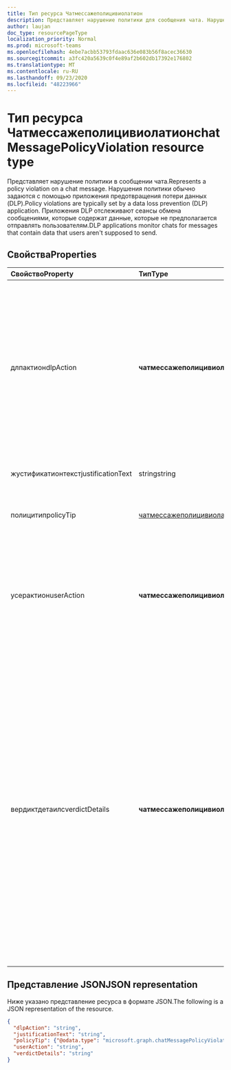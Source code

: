 ```yaml
---
title: Тип ресурса Чатмессажеполицивиолатион
description: Представляет нарушение политики для сообщения чата. Нарушения политики обычно задаются с помощью приложения предотвращения потери данных (DLP).
author: laujan
doc_type: resourcePageType
localization_priority: Normal
ms.prod: microsoft-teams
ms.openlocfilehash: 4ebe7acbb53793fdaac636e083b56f8acec36630
ms.sourcegitcommit: a3fc420a5639c0f4e89af2b602db17392e176802
ms.translationtype: MT
ms.contentlocale: ru-RU
ms.lasthandoff: 09/23/2020
ms.locfileid: "48223966"
---
```

# <a name="chatmessagepolicyviolation-resource-type"></a><span data-ttu-id="93d62-104">Тип ресурса Чатмессажеполицивиолатион</span><span class="sxs-lookup"><span data-stu-id="93d62-104">chatMessagePolicyViolation resource type</span></span>

<span data-ttu-id="93d62-105">Представляет нарушение политики в сообщении чата.</span><span class="sxs-lookup"><span data-stu-id="93d62-105">Represents a policy violation on a chat message.</span></span> <span data-ttu-id="93d62-106">Нарушения политики обычно задаются с помощью приложения предотвращения потери данных (DLP).</span><span class="sxs-lookup"><span data-stu-id="93d62-106">Policy violations are typically set by a data loss prevention (DLP) application.</span></span> <span data-ttu-id="93d62-107">Приложения DLP отслеживают сеансы обмена сообщениями, которые содержат данные, которые не предполагается отправлять пользователям.</span><span class="sxs-lookup"><span data-stu-id="93d62-107">DLP applications monitor chats for messages that contain data that users aren't supposed to send.</span></span>

## <a name="properties"></a><span data-ttu-id="93d62-108">Свойства</span><span class="sxs-lookup"><span data-stu-id="93d62-108">Properties</span></span>

| <span data-ttu-id="93d62-109">Свойство</span><span class="sxs-lookup"><span data-stu-id="93d62-109">Property</span></span>   | <span data-ttu-id="93d62-110">Тип</span><span class="sxs-lookup"><span data-stu-id="93d62-110">Type</span></span> |<span data-ttu-id="93d62-111">Описание</span><span class="sxs-lookup"><span data-stu-id="93d62-111">Description</span></span>|
|:---------------|:--------|:----------|
|<span data-ttu-id="93d62-112">длпактион</span><span class="sxs-lookup"><span data-stu-id="93d62-112">dlpAction</span></span>|<span data-ttu-id="93d62-113">**чатмессажеполицивиолатиондлпактионтипе**</span><span class="sxs-lookup"><span data-stu-id="93d62-113">**chatMessagePolicyViolationDlpActionType**</span></span>|<span data-ttu-id="93d62-114">Действие, выполняемое поставщиком DLP для сообщения с конфиденциальным содержимым.</span><span class="sxs-lookup"><span data-stu-id="93d62-114">The action taken by the DLP provider on the message with sensitive content.</span></span> <span data-ttu-id="93d62-115">Поддерживаемые значения:</span><span class="sxs-lookup"><span data-stu-id="93d62-115">Supported values are:</span></span> <li><span data-ttu-id="93d62-116">Нет</span><span class="sxs-lookup"><span data-stu-id="93d62-116">None</span></span></li><li><span data-ttu-id="93d62-117">NotifySender — уведомить отправителя о нарушении, но позволить читателям читать сообщение.</span><span class="sxs-lookup"><span data-stu-id="93d62-117">NotifySender -- Inform the sender of the violation but allow readers to read the message.</span></span></li><li><span data-ttu-id="93d62-118">Блоккакцесс запрещает читателям читать сообщение.</span><span class="sxs-lookup"><span data-stu-id="93d62-118">BlockAccess -- Block readers from reading the message.</span></span></li><li><span data-ttu-id="93d62-119">Блоккакцессекстернал — блокировать чтение сообщения пользователями за пределами Организации, в то же время позволяя пользователям в Организации читать сообщение.</span><span class="sxs-lookup"><span data-stu-id="93d62-119">BlockAccessExternal -- Block users outside the organization from reading the message, while allowing users within the organization to read the message.</span></span></li>|
|<span data-ttu-id="93d62-120">жустификатионтекст</span><span class="sxs-lookup"><span data-stu-id="93d62-120">justificationText</span></span>|<span data-ttu-id="93d62-121">string</span><span class="sxs-lookup"><span data-stu-id="93d62-121">string</span></span>|<span data-ttu-id="93d62-122">Текст обоснования, предоставленный отправителем сообщения при переопределении нарушения политики.</span><span class="sxs-lookup"><span data-stu-id="93d62-122">Justification text provided by the sender of the message when overriding a policy violation.</span></span>|
|<span data-ttu-id="93d62-123">полицитип</span><span class="sxs-lookup"><span data-stu-id="93d62-123">policyTip</span></span>|[<span data-ttu-id="93d62-124">чатмессажеполицивиолатионполицитип</span><span class="sxs-lookup"><span data-stu-id="93d62-124">chatMessagePolicyViolationPolicyTip</span></span>](chatmessagepolicyviolationpolicytip.md)|<span data-ttu-id="93d62-125">Сведения, которые должны отображаться у отправителя сообщения о причинах пометки сообщения как нарушения.</span><span class="sxs-lookup"><span data-stu-id="93d62-125">Information to display to the message sender about why the message was flagged as a violation.</span></span> |
|<span data-ttu-id="93d62-126">усерактион</span><span class="sxs-lookup"><span data-stu-id="93d62-126">userAction</span></span>|<span data-ttu-id="93d62-127">**чатмессажеполицивиолатионусерактионтипе**</span><span class="sxs-lookup"><span data-stu-id="93d62-127">**chatMessagePolicyViolationUserActionType**</span></span>|<span data-ttu-id="93d62-128">Указывает действие, выполняемое пользователем для сообщения, заблокированного поставщиком DLP.</span><span class="sxs-lookup"><span data-stu-id="93d62-128">Indicates the action taken by the user on a message blocked by the DLP provider.</span></span> <span data-ttu-id="93d62-129">Поддерживаемые значения:</span><span class="sxs-lookup"><span data-stu-id="93d62-129">Supported values are:</span></span> <li><span data-ttu-id="93d62-130">Нет</span><span class="sxs-lookup"><span data-stu-id="93d62-130">None</span></span></li><li><span data-ttu-id="93d62-131">Override</span><span class="sxs-lookup"><span data-stu-id="93d62-131">Override</span></span></li><li><span data-ttu-id="93d62-132">репортфалсепоситиве</span><span class="sxs-lookup"><span data-stu-id="93d62-132">ReportFalsePositive</span></span></li><span data-ttu-id="93d62-133">Когда поставщик DLP обновляет сообщение для блокирования конфиденциального содержимого, Усерактион не является обязательным.</span><span class="sxs-lookup"><span data-stu-id="93d62-133">When the DLP provider is updating the message for blocking sensitive content, userAction is not required.</span></span>|
|<span data-ttu-id="93d62-134">вердиктдетаилс</span><span class="sxs-lookup"><span data-stu-id="93d62-134">verdictDetails</span></span>|<span data-ttu-id="93d62-135">**чатмессажеполицивиолатионвердиктдетаилстипе**</span><span class="sxs-lookup"><span data-stu-id="93d62-135">**chatMessagePolicyViolationVerdictDetailsType**</span></span>|<span data-ttu-id="93d62-136">Указывает, какие действия может предпринять отправитель в ответ на нарушение политики.</span><span class="sxs-lookup"><span data-stu-id="93d62-136">Indicates what actions the sender may take in response to the policy violation.</span></span> <span data-ttu-id="93d62-137">Поддерживаемые значения:</span><span class="sxs-lookup"><span data-stu-id="93d62-137">Supported values are:</span></span> <li><span data-ttu-id="93d62-138">Нет</span><span class="sxs-lookup"><span data-stu-id="93d62-138">None</span></span></li><li><span data-ttu-id="93d62-139">Алловфалсепоситивеоверриде — позволяет отправителю объявить сообщение об ошибке в приложении DLP и его правилах и позволить читателям снова видеть сообщение, если оно было скрыто в Длпактион.</span><span class="sxs-lookup"><span data-stu-id="93d62-139">AllowFalsePositiveOverride -- Allows the sender to declare the policyViolation to be an error in the DLP app and its rules, and allow readers to see the message again if the dlpAction had hidden it.</span></span></li><li><span data-ttu-id="93d62-140">Аллововерридевисаутжустификатион — позволяет отправителю оверрииде нарушение защиты от потери данных и позволить читателям снова видеть сообщение, если оно было скрыто в Длпактион, без необходимости предоставлять объяснение для этого.</span><span class="sxs-lookup"><span data-stu-id="93d62-140">AllowOverrideWithoutJustification -- Allows the sender to overriide the DLP violation and allow readers to see the message again if the dlpAction had hidden it, without needing to provide an explanation for doing so.</span></span> </li><li><span data-ttu-id="93d62-141">Аллововерридевисжустификатион — позволяет отправителю оверрииде нарушение защиты от потери данных и позволить читателям снова видеть сообщение, если оно было скрыто в Длпактион, после предоставления объяснения для этого.</span><span class="sxs-lookup"><span data-stu-id="93d62-141">AllowOverrideWithJustification -- Allows the sender to overriide the DLP violation and allow readers to see the message again if the dlpAction had hidden it, after providing an explanation for doing so.</span></span></li><span data-ttu-id="93d62-142">Аллововерридевисаутжустификатион и Аллововерридевисжустификатион являются взаимоисключающими.</span><span class="sxs-lookup"><span data-stu-id="93d62-142">AllowOverrideWithoutJustification and AllowOverrideWithJustification are mutually exclusive.</span></span>|

## <a name="json-representation"></a><span data-ttu-id="93d62-143">Представление JSON</span><span class="sxs-lookup"><span data-stu-id="93d62-143">JSON representation</span></span>

<span data-ttu-id="93d62-144">Ниже указано представление ресурса в формате JSON.</span><span class="sxs-lookup"><span data-stu-id="93d62-144">The following is a JSON representation of the resource.</span></span>

<!-- {
  "blockType": "resource",
  "optionalProperties": [
    "userAction",
    "justificationText"
  ],
  "@odata.type": "microsoft.graph.chatMessagePolicyViolation"
}-->

```json
{
  "dlpAction": "string",
  "justificationText": "string",
  "policyTip": {"@odata.type": "microsoft.graph.chatMessagePolicyViolationPolicyTip"},
  "userAction": "string",
  "verdictDetails": "string"
}
```

<!-- uuid: 8fcb5dbc-d5aa-4681-8e31-b001d5168d79
2015-10-25 14:57:30 UTC -->
<!-- {
  "type": "#page.annotation",
  "description": "chat message policy violation resource",
  "keywords": "",
  "section": "documentation",
  "tocPath": ""
}-->

